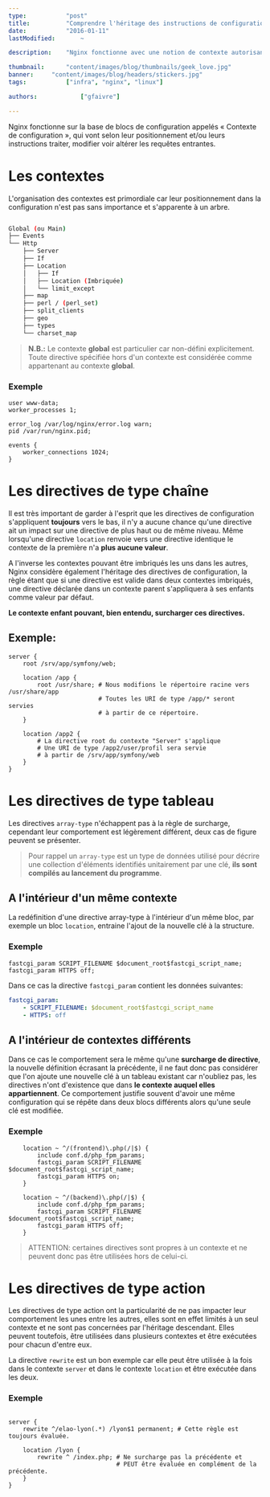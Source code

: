 ```yaml
---
type:           "post"
title:          "Comprendre l'héritage des instructions de configuration de Nginx"
date:           "2016-01-11"
lastModified:       ~

description:    "Nginx fonctionne avec une notion de contexte autorisant certaines instructions de configuration. Nous évoquons dans cet article comment Nginx traite et organise ces différents blocs."

thumbnail:      "content/images/blog/thumbnails/geek_love.jpg"
banner:     "content/images/blog/headers/stickers.jpg"
tags:           ["infra", "nginx", "linux"]

authors:            ["gfaivre"]

---
```



Nginx fonctionne sur la base de blocs de configuration appelés « Contexte de configuration », qui vont selon leur positionnement et/ou leurs instructions traiter, modifier voir altérer les requêtes entrantes.<!--more-->

# Les contextes

L'organisation des contextes est primordiale car leur positionnement dans la configuration n'est pas sans importance et s'apparente à un arbre.

```bash

Global (ou Main)
├── Events
└── Http
    ├── Server
    ├── If
    ├── Location
    │   ├── If
    │   ├── Location (Imbriquée)
    │   └── limit_except
    ├── map
    ├── perl / (perl_set)
    ├── split_clients
    ├── geo
    ├── types
    └── charset_map
```

> **N.B.:** Le contexte **global** est particulier car non-défini explicitement. Toute directive spécifiée hors d'un contexte est considérée comme appartenant au contexte **global**.

### Exemple

```nginx
user www-data;
worker_processes 1;

error_log /var/log/nginx/error.log warn;
pid /var/run/nginx.pid;

events {
    worker_connections 1024;
}
```


# Les directives de type chaîne

Il est très important de garder à l'esprit que les directives de configuration s'appliquent **toujours** vers le bas, il n'y a aucune chance qu'une directive ait un impact sur une directive de plus haut ou de même niveau.
Même lorsqu'une directive `location` renvoie vers une directive identique le contexte de la première n'a **plus aucune valeur**.

A l'inverse les contextes pouvant être imbriqués les uns dans les autres, Nginx considère également l'héritage des directives de configuration, la règle étant que si une directive est valide dans deux contextes imbriqués, une directive déclarée dans un contexte parent s'appliquera à ses enfants comme valeur par défaut.

**Le contexte enfant pouvant, bien entendu, surcharger ces directives.**


## Exemple:

```nginx
server {
    root /srv/app/symfony/web;

    location /app {
        root /usr/share; # Nous modifions le répertoire racine vers /usr/share/app
                         # Toutes les URI de type /app/* seront servies
                         # à partir de ce répertoire.
    }

    location /app2 {
        # La directive root du contexte "Server" s'applique
        # Une URI de type /app2/user/profil sera servie
        # à partir de /srv/app/symfony/web
    }
}
```

# Les directives de type tableau

Les directives `array-type` n'échappent pas à la règle de surcharge, cependant leur comportement est légèrement différent, deux cas de figure peuvent se présenter.

> Pour rappel un `array-type` est un type de données utilisé pour décrire une collection d'éléments identifiés unitairement par une clé, **ils sont compilés au lancement du programme**.

## A l'intérieur d'un même contexte

La redéfinition d'une directive array-type à l'intérieur d'un même bloc, par exemple un bloc `location`, entraine l'ajout de la nouvelle clé à la structure.

### Exemple

```nginx
fastcgi_param SCRIPT_FILENAME $document_root$fastcgi_script_name;
fastcgi_param HTTPS off;
```


Dans ce cas la directive `fastcgi_param` contient les données suivantes:

```yaml
fastcgi_param:
    - SCRIPT_FILENAME: $document_root$fastcgi_script_name
    - HTTPS: off
```


## A l'intérieur de contextes différents

Dans ce cas le comportement sera le même qu'une **surcharge de directive**, la nouvelle définition écrasant la précédente, il ne faut donc pas considérer que l'on ajoute une nouvelle clé à un tableau existant car n'oubliez pas, les directives n'ont d'existence que dans **le contexte auquel elles appartiennent**.
Ce comportement justifie souvent d'avoir une même configuration qui se répête dans deux blocs différents alors qu'une seule clé est modifiée.

### Exemple

```nginx
    location ~ ^/(frontend)\.php(/|$) {
        include conf.d/php_fpm_params;
        fastcgi_param SCRIPT_FILENAME $document_root$fastcgi_script_name;
        fastcgi_param HTTPS on;
    }

    location ~ ^/(backend)\.php(/|$) {
        include conf.d/php_fpm_params;
        fastcgi_param SCRIPT_FILENAME $document_root$fastcgi_script_name;
        fastcgi_param HTTPS off;
    }
```

> ATTENTION: certaines directives sont propres à un contexte et ne peuvent donc pas être utilisées hors de celui-ci.

# Les directives de type action

Les directives de type action ont la particularité de ne pas impacter leur comportement les unes entre les autres, elles sont en effet limités à un seul contexte et ne sont pas concernées par l'héritage descendant.
Elles peuvent toutefois, être utilisées dans plusieurs contextes et être exécutées pour chacun d'entre eux.

La directive `rewrite` est un bon exemple car elle peut être utilisée à la fois dans le contexte `server` et dans le contexte `location` et être exécutée dans les deux.

### Exemple

```nginx

server {
    rewrite ^/elao-lyon(.*) /lyon$1 permanent; # Cette règle est toujours évaluée.

    location /lyon {
        rewrite ^ /index.php; # Ne surcharge pas la précédente et
                              # PEUT être évaluée en complément de la précédente.
    }
}
```
